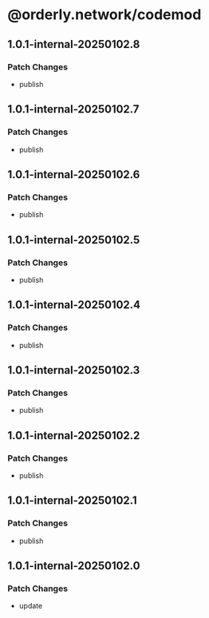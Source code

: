 # @orderly.network/codemod

## 1.0.1-internal-20250102.8

### Patch Changes

- publish

## 1.0.1-internal-20250102.7

### Patch Changes

- publish

## 1.0.1-internal-20250102.6

### Patch Changes

- publish

## 1.0.1-internal-20250102.5

### Patch Changes

- publish

## 1.0.1-internal-20250102.4

### Patch Changes

- publish

## 1.0.1-internal-20250102.3

### Patch Changes

- publish

## 1.0.1-internal-20250102.2

### Patch Changes

- publish

## 1.0.1-internal-20250102.1

### Patch Changes

- publish

## 1.0.1-internal-20250102.0

### Patch Changes

- update
